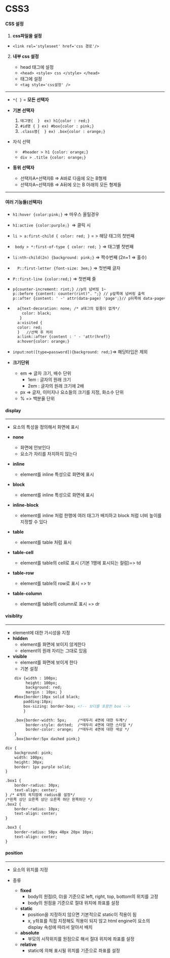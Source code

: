 # CSS3

#### CSS 설정

1. **css파일을 설정**
   
* `<link rel='styleseet' href='css 경로'/>`
   
2. **내부 css 설정**

   * head 태그에 설정
   * `<head> <style> css </style> </head>`

   - 태그에 설정
   - `<tag style='css설정' />`

---

* `*{ }` = **모든 선택자**
* **기본 선택자**
  1. `태그명{  }  ex) h1{color : red;}`
  2. `#id명 { } ex) #box{color : pink;}`
  3. `.class명{  } ex) .box{color : orange;}`

* 자식 선택
  * ` #header > h1 {color: orange;}`
  * `div > .title {color: orange;}`

* **동위 선택자**
  * 선택자A+선택자B => A바로 다음에 오는 B형제
  * 선택자A~선택자B => A뒤에 오는 B 아래의 모든 형제들

---

#### 여러 기능들(선택자)

* `h1:hover {color:pink;}` => 마우스 올릴경우
* `h1:active {color:purple;} `=> 클릭 시 
* `li > a:first-child { color: red; }` = > 해당 태그의 첫번째
* ` body > *:first-of-type { color: red; }` => 태그별 첫번째
* `li:nth-child(2n) {background: pink;}` => 짝수번째 (2n+1 => 홀수)

* `  P::first-letter {font-size: 3em;}` => 첫번째 글자

* `P::first-line {color:red;}` => 첫번째 줄

* ```html
  p{counter-increment: rint;} //p의 넘버링 1~
  p::before {content: counter(rint)". ";} // p앞쪽에 넘버링 출력
  p::after {content: ' -' attr(data-page) 'page';}// p뒤쪽에 data-page속성값 출력
  ```

* ```html
  	a{text-decoration: none; /* a태그의 밑줄이 없게*/
  	  color: black;
  	 } 
  	a:visited {
  	color: red;
  	}	//선택 후 처리
  	a:link::after {content : ' - 'attr(href)}
  	a:hover{color: orange;}
  ```

* `input:not([type=password]){background: red;}`=> 해당타입은 제외

* **크기단위**

  * em => 글자 크기, 배수 단위
    * 1em : 글자의 원래 크기
    * 2em : 글자의 원래 크기에 2배
  * px => 글자, 이미지나 요소들의 크기를 지정, 화소수 단위
  * % => 백분율 단위



#### display

---

* 요소의 특성을 정의해서 화면에 표시
* **none** 
  * 화면에 안보인다
  * 요소가 자리를 차지하지 않는다
* **inline**
  * element를 inline 특성으로 화면에 표시
* **block**
  * element를 inline 특성으로 화면에 표시
* **inline-block**
  * element를 inline 처럼 한행에 여러 태그가 배치하고 block 처럼 너비 높이를 지정할 수 있다
* **table**
  * element를 table 처럼 표시
* **table-cell**
  * element를 table의 cell로 표시 (기본 1행에 표시되는 컬럼)=> td

* **table-row**
  * element를 table의 row로 표시 => tr

* **table-column**
  * element를 table의 column로 표시 => dr

#### visiblity

---

* element에 대한 가시성을 지정
* **hidden**
  * element를 화면에 보이지 않게한다
  * element의 원래 자리는 그대로 있음
* **visible**
  * element를 화면에 보이게 한다
  * 기본 설정



```html
	div	{width : 100px;
		 height: 100px;
		 background: red;
		 margin : 10px; }
	#box{border:10px solid black;
		padding:10px;
		box-sizing: border-box; <!-- 보더를 포함한 box -->
		}
```
```html
 	.box{border-width: 5px;  	/*테두리 4면에 대한 두께*/
 		 border-style: dotted;  /*테두리 4면에 대한 스타일 */
 		 border-color: orange;  /*테두리 4면에 대한 색상 */
 	}
	.box{border:5px dashed pink;}
```

```html
div {
	background: pink;
	width: 100px;
	height: 30px;
	border: 1px purple solid;
}

.box1 {
	border-radius: 30px;
	text-align: center;
} /* 4개의 꼭지점에 radius를 설정*/
/*왼쪽 상단 오른쪽 상단 오른쪽 하단 왼쪽하단 */
.box2 {
	border-radius: 10px;
	text-align: center;
}

.box3 {
	border-radius: 50px 40px 20px 10px;
	text-align: center;
}
```

#### position

---

* 요소의 위치를 지정

* 종류

  * **fixed** 
    * body의 원점(0, 0)을 기준으로 left, right, top, bottom의 위치를 고정
    * body의 원점을 기준으로 절대 위치에 좌표를 설정
  * **static**
    * position을 지정하지 않으면 기본적으로 static이 적용이 됨
    * x, y좌표를 직접 지정해도 적용이 되지 않고 html engine이 요소의 display 속성에 따라서 알아서 배치
  * **absolute**
    * 부모의 시작위치를 원점으로 해서 절대 위치에 좌표를 설정
  * **relative**
    * static에 의해 표시될 위치를 기준으로 좌표를 설정

  